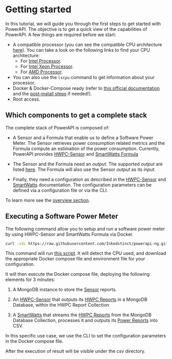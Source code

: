 # Getting started

In this tutorial, we will guide you through the first steps to get started with PowerAPI.
The objective is to get a quick view of the capabilities of PowerAPI.
A few things are required before we start:

- A compatible processor (you can see the compatible CPU architecture [here](reference/sensors/hwpc-sensor.md#)). You can take a look on the following links to find your CPU architecture:  
    * For [Intel Processor](https://en.wikipedia.org/wiki/List_of_Intel_processors).  
    * For [Intel Xeon Processor](https://en.wikipedia.org/wiki/List_of_Intel_Xeon_processors).  
    * For [AMD Processor](https://en.wikipedia.org/wiki/Table_of_AMD_processors).  
- You can also use the `lscpu` command to get information about your processor.
- Docker & Docker-Compose ready (refer to [this official documentation](https://docs.docker.com/engine/install/) and the [post-install steps](https://docs.docker.com/engine/install/linux-postinstall/) if needed!).
- Root access.

## Which components to get a complete stack  


The complete stack of PowerAPI is composed of:

- A Sensor and a Formula that enable us to define a Software Power Meter. The Sensor retrieves power consumption related metrics and the Formula compute an estimation of the power consumption. Currently, PowerAPI provides [HWPC-Sensor](reference/sensors/hwpc-sensor.md) and [SmartWatts Formula](reference/formulas/smartwatts.md)

- The Sensor and the Formula need an *output*. The supported *output* are listed [here](reference/sensors/hwpc-sensor.md/#output). The Formula will also use the Sensor *output* as its *input*.

- Finally, they need a configuration as described in the [HWPC-Sensor](reference/sensors/hwpc-sensor.md#global-parameters) and [SmartWatts](reference/formulas/smartwatts.md#global-parameters) documentation. The configuration parameters can be defined via a configuration file or via the CLI.

To learn more see the [overview section](./reference/overview.md).


## Executing a Software Power Meter

The following command allow you to setup and run a software power meter by using HWPC-Sensor and SmartWatts Formula via Docker.

```sh
curl -sSL https://raw.githubusercontent.com/Inkedstinct/powerapi-ng.github.io/refs/heads/7_doc/nld_proofread/docs/script/getting_started/curl_version/start.sh | bash
```

This command will run [this script](script/getting_started/curl_version/start.sh). It will detect the CPU used, and download the appropriate Docker compose file and environment file for your configuration.

It will then execute the Docker compose file, deploying the following elements for 3 minutes:

1. A MongoDB instance to store the [Sensor](reference/sensors/hwpc-sensor.md) reports.

2. An [HWPC-Sensor](reference/sensors/hwpc-sensor.md) that outputs its
[HWPC Reports](reference/reports/reports.md#hwpc-reports) in a MongoDB Database,
within the HWPC Report Collection

3. A [SmartWatts](reference/formulas/smartwatts.md) that streams the
[HWPC Reports](reference/reports/reports.md#hwpc-reports) from the MongoDB
Database Collection, processes it and outputs its
[Power Reports](reference/reports/reports.md#power-reports) into CSV.

In this specific use case, we  use the CLI to set the configuration parameters in the Docker compose file.

After the execution of  result will be visible under the *csv* directory.

